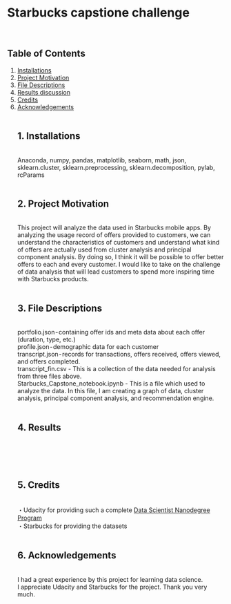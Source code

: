 # Starbucks capstione challenge
<br>
<h2>Table of Contents</h2>
<ol>
  <li>
    <a href="#1">Installations</a>
    <br>
  </li>
  <li>
    <a href="#2">Project Motivation</a>
    <br>
  </li>
  <li>
    <a href="#3">File Descriptions</a>
    <br>
  </li>
  <li>
    <a href="#4">Results discussion</a>
    <br>
  </li>
  <li>
    <a href="#5">Credits</a>
    <br>
  </li>
  <li>
    <a href="#6">Acknowledgements</a>
    <br>
  </li>
<br>
<a id="1"><h2>1. Installations</h2></a><br>
Anaconda, numpy, pandas, matplotlib, seaborn, math, json, sklearn.cluster, sklearn.preprocessing, sklearn.decomposition, pylab, rcParams<br>
<br>
<a id="2"><h2>2. Project Motivation</h2></a><br>
This project will analyze the data used in Starbucks mobile apps. By analyzing the usage record of offers provided to customers, we can understand the characteristics of customers and understand what kind of offers are actually used from cluster analysis and principal component analysis. By doing so, I think it will be possible to offer better offers to each and every customer. I would like to take on the challenge of data analysis that will lead customers to spend more inspiring time with Starbucks products.<br>
<br>
<a id="3"><h2>3. File Descriptions</h2></a><br>
portfolio.json - containing offer ids and meta data about each offer (duration, type, etc.)<br>
profile.json - demographic data for each customer<br>
transcript.json - records for transactions, offers received, offers viewed, and offers completed. <br>
transcript_fin.csv - This is a collection of the data needed for analysis from three files above.<br>
Starbucks_Capstone_notebook.ipynb - This is a file which used to analyze the data. In this file, I am creating a graph of data, cluster analysis, principal component analysis, and recommendation engine. <br>
<br>
<a id="4"><h2>4. Results</h2></a><br>
<p>
<img src="https://github.com/unoszte0291/starbucks_capstone_challenge/blob/main/images/top10_user.JPG?raw=true" alt="" style="max-width:50%;">
<br>  
<img src="https://github.com/unoszte0291/starbucks_capstone_challenge/blob/main/images/top3_offers.JPG?raw=true" alt="" style="max-width:50%;">
</p>
<br>
<a id="5"><h2>5. Credits</h2></a><br>
・Udacity for providing such a complete <a href=https://www.udacity.com/course/data-scientist-nanodegree--nd025>Data Scientist Nanodegree Program</a><br>
・Starbucks for providing the datasets<br>
<br>
<a id="6"><h2>6. Acknowledgements</h2></a><br>
I had a great experience by this project for learning data science.<br>
I appreciate Udacity and Starbucks for the project. Thank you very much.<br>


